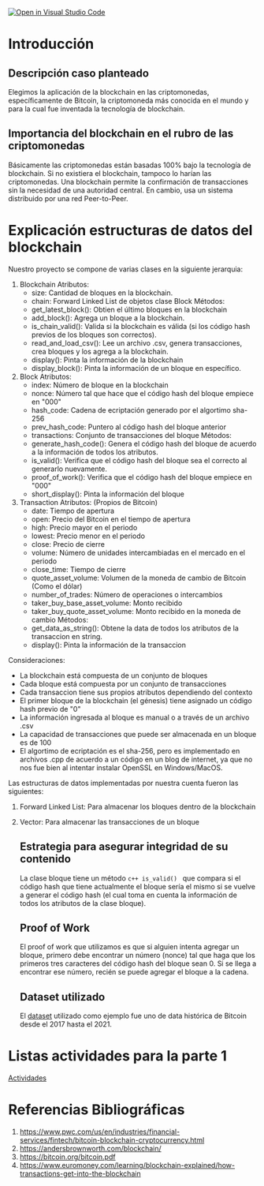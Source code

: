 [![Open in Visual Studio Code](https://classroom.github.com/assets/open-in-vscode-c66648af7eb3fe8bc4f294546bfd86ef473780cde1dea487d3c4ff354943c9ae.svg)](https://classroom.github.com/online_ide?assignment_repo_id=8761369&assignment_repo_type=AssignmentRepo)
# Introducción
## Descripción caso planteado

Elegimos la aplicación de la blockchain en las criptomonedas, específicamente de Bitcoin, la criptomoneda más conocida en el mundo y para la cual fue inventada la tecnología de blockchain.

## Importancia del blockchain en el rubro de las criptomonedas

Básicamente las criptomonedas están basadas 100% bajo la tecnología de blockchain. Si no existiera el blockchain, tampoco lo harían las criptomonedas. Una blockchain permite la confirmación de transacciones sin la necesidad de una autoridad central. En cambio, usa un sistema distribuido por una red Peer-to-Peer.

# Explicación estructuras de datos del blockchain

Nuestro proyecto se compone de varias clases en la siguiente jerarquia:

1. Blockchain
   Atributos:
   - size: Cantidad de bloques en la blockchain.
   - chain: Forward Linked List de objetos clase Block
   Métodos:
   - get_latest_block(): Obtien el último bloques en la blockchain
   - add_block(): Agrega un bloque a la blockchain.
   - is_chain_valid(): Valida si la blockchain es válida (si los código hash previos de los bloques son correctos).
   - read_and_load_csv(): Lee un archivo .csv, genera transacciones, crea bloques y los agrega a la blockchain.
   - display(): Pinta la información de la blockchain
   - display_block(): Pinta la información de un bloque en específico.
2. Block
   Atributos:
   - index: Número de bloque en la blockchain
   - nonce: Número tal que hace que el código hash del bloque empiece en "000"
   - hash_code: Cadena de ecriptación generado por el algortimo sha-256
   - prev_hash_code: Puntero al código hash del bloque anterior
   - transactions: Conjunto de transacciones del bloque
   Métodos:
   - generate_hash_code(): Genera el código hash del bloque de acuerdo a la información de todos los atributos.
   - is_valid(): Verifica que el código hash del bloque sea el correcto al generarlo nuevamente.
   - proof_of_work(): Verifica que el código hash del bloque empiece en "000"
   - short_display(): Pinta la información del bloque
3. Transaction
   Atributos: (Propios de Bitcoin)
   - date: Tiempo de apertura
   - open: Precio del Bitcoin en el tiempo de apertura
   - high: Precio mayor en el periodo
   - lowest: Precio menor en el periodo
   - close: Precio de cierre
   - volume: Número de unidades intercambiadas en el mercado en el periodo
   - close_time: Tiempo de cierre
   - quote_asset_volume: Volumen de la moneda de cambio de Bitcoin (Como el dólar)
   - number_of_trades: Número de operaciones o intercambios
   - taker_buy_base_asset_volume: Monto recibido
   - taker_buy_quote_asset_volume: Monto recibido en la moneda de cambio
   Métodos:
   - get_data_as_string(): Obtene la data de todos los atributos de la transaccion en string.
   - display(): Pinta la información de la transaccion

Consideraciones:

- La blockchain está compuesta de un conjunto de bloques
- Cada bloque está compuesta por un conjunto de transacciones
- Cada transaccion tiene sus propios atributos dependiendo del contexto
- El primer bloque de la blockchain (el génesis) tiene asignado un código hash previo de "0"
- La información ingresada al bloque es manual o a través de un archivo .csv
- La capacidad de transacciones que puede ser almacenada en un bloque es de 100
- El algortimo de ecriptación es el sha-256, pero es implementado en archivos .cpp de acuerdo a un código en un blog de internet, ya que no nos fue bien al intentar instalar OpenSSL en Windows/MacOS.


Las estructuras de datos implementadas por nuestra cuenta fueron las siguientes:

1. Forward Linked List: Para almacenar los bloques dentro de la blockchain
2. Vector: Para almacenar las transacciones de un bloque

   ## Estrategia para asegurar integridad de su contenido

   La clase bloque tiene un método ```c++ is_valid() ``` que compara si el código hash que tiene actualmente el bloque sería el mismo si se vuelve a generar el código hash (el cual toma en cuenta la información de todos los atributos de la clase bloque).

   ## Proof of Work

   El proof of work que utilizamos es que si alguien intenta agregar un bloque, primero debe encontrar un número (nonce) tal que haga que los primeros tres caracteres del código hash del bloque sean 0. Si se llega a encontrar ese número, recién se puede agregar el bloque a la cadena.

   ## Dataset utilizado

   El [dataset](https://www.kaggle.com/datasets/skanderhaddad/bitcoin-data?resource=download&select=data_description.txt) utilizado como ejemplo fue uno de data histórica de Bitcoin desde el 2017 hasta el 2021.

# Listas actividades para la parte 1

[Actividades](https://github.com/users/Neo-Zapata/projects/4/views/1)

# Referencias Bibliográficas

1. https://www.pwc.com/us/en/industries/financial-services/fintech/bitcoin-blockchain-cryptocurrency.html
2. https://andersbrownworth.com/blockchain/
3. https://bitcoin.org/bitcoin.pdf
4. https://www.euromoney.com/learning/blockchain-explained/how-transactions-get-into-the-blockchain
